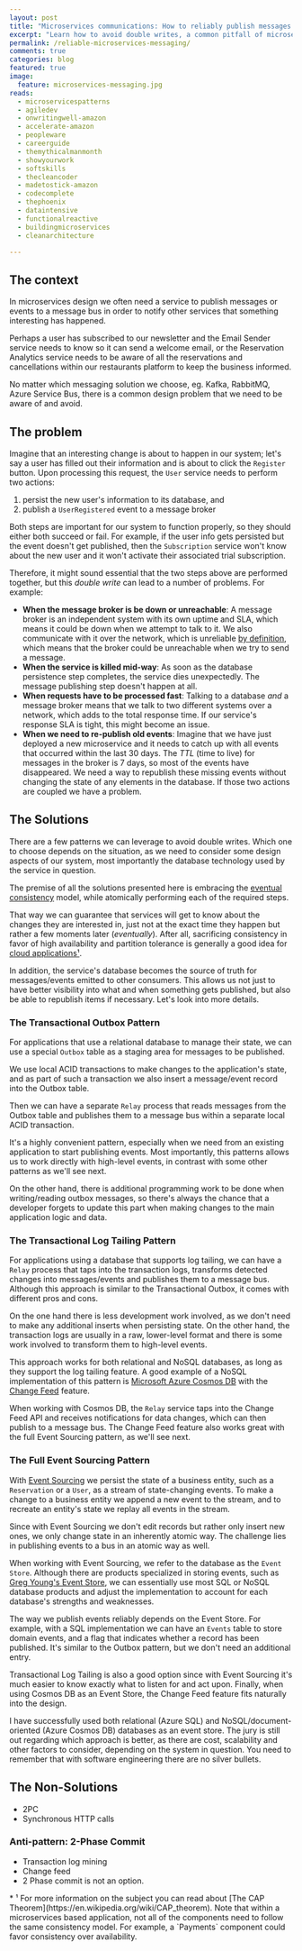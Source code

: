 ```yaml
---
layout: post
title: "Microservices communications: How to reliably publish messages to a bus"
excerpt: "Learn how to avoid double writes, a common pitfall of microservices and distributed systems design"
permalink: /reliable-microservices-messaging/
comments: true
categories: blog
featured: true
image:
  feature: microservices-messaging.jpg
reads:
  - microservicespatterns
  - agiledev
  - onwritingwell-amazon
  - accelerate-amazon
  - peopleware
  - careerguide
  - themythicalmanmonth
  - showyourwork
  - softskills
  - thecleancoder
  - madetostick-amazon
  - codecomplete
  - thephoenix
  - dataintensive
  - functionalreactive
  - buildingmicroservices
  - cleanarchitecture

---
```


## The context

In microservices design we often need a service to publish messages or events to a message bus in order to notify other services that something interesting has happened.

Perhaps a user has subscribed to our newsletter and the Email Sender service needs to know so it can send a welcome email, or the Reservation Analytics service needs to be aware of all the reservations and cancellations within our restaurants platform to keep the business informed.

No matter which messaging solution we choose, eg. Kafka, RabbitMQ, Azure Service Bus, there is a common design problem that we need to be aware of and avoid.

## The problem

Imagine that an interesting change is about to happen in our system; let's say a user has filled out their information and is about to click the `Register` button. Upon processing this request, the `User` service needs to perform two actions:

1. persist the new user's information to its database, and
1. publish a `UserRegistered` event to a message broker

Both steps are important for our system to function properly, so they should either both succeed or fail. For example, if the user info gets persisted but the event doesn't get published, then the `Subscription` service won't know about the new user and it won't activate their associated trial subscription.

Therefore, it might sound essential that the two steps above are performed together, but this *double write* can lead to a number of problems. For example:

* __When the message broker is be down or unreachable__: A message broker is an independent system with its own uptime and SLA, which means it could be down when we attempt to talk to it. We also communicate with it over the network, which is unreliable [by definition](https://en.wikipedia.org/wiki/Fallacies_of_distributed_computing), which means that the broker could be unreachable when we try to send a message.
* __When the service is killed mid-way__: As soon as the database persistence step completes, the service dies unexpectedly. The message publishing step doesn't happen at all.
* __When requests have to be processed fast__: Talking to a database *and* a message broker means that we talk to two different systems over a network, which adds to the total response time. If our service's response SLA is tight, this might become an issue.
* __When we need to re-publish old events__: Imagine that we have just deployed a new microservice and it needs to catch up with all events that occurred within the last 30 days. The *TTL* (time to live) for messages in the broker is 7 days, so most of the events have disappeared. We need a way to republish these missing events without changing the state of any elements in the database. If those two actions are coupled we have a problem.

## The Solutions

There are a few patterns we can leverage to avoid double writes. Which one to choose depends on the situation, as we need to consider some design aspects of our system, most importantly the database technology used by the service in question.

The premise of all the solutions presented here is embracing the [eventual consistency](https://en.wikipedia.org/wiki/Eventual_consistency) model, while atomically performing each of the required steps. 

That way we can guarantee that services will get to know about the changes they are interested in, just not at the exact time they happen but rather a few moments later (*eventually*). After all, sacrificing consistency in favor of high availability and partition tolerance is generally a good idea for [cloud applications¹](#anchor1).

In addition, the service's database becomes the source of truth for messages/events emitted to other consumers. This allows us not just to have better visibility into what and when something gets published, but also be able to republish items if necessary. Let's look into more details.

### The Transactional Outbox Pattern

For applications that use a relational database to manage their state, we can use a special `Outbox` table as a staging area for messages to be published.

We use local ACID transactions to make changes to the application's state, and as part of such a transaction we also insert a message/event record into the Outbox table.

Then we can have a separate `Relay` process that reads messages from the Outbox table and publishes them to a message bus within a separate local ACID transaction.

It's a highly convenient pattern, especially when we need from an existing application to start publishing events. Most importantly, this patterns allows us to work directly with high-level events, in contrast with some other patterns as we'll see next.

On the other hand, there is additional programming work to be done when writing/reading outbox messages, so there's always the chance that a developer forgets to update this part when making changes to the main application logic and data.

### The Transactional Log Tailing Pattern

For applications using a database that supports log tailing, we can have a `Relay` process that taps into the transaction logs, transforms detected changes into messages/events and publishes them to a message bus. Although this approach is similar to the Transactional Outbox, it comes with different pros and cons.

On the one hand there is less development work involved, as we don't need to make any additional inserts when persisting state. On the other hand, the transaction logs are usually in a raw, lower-level format and there is some work involved to transform them to high-level events.

This approach works for both relational and NoSQL databases, as long as they support the log tailing feature. A good example of a NoSQL implementation of this pattern is [Microsoft Azure Cosmos DB](https://docs.microsoft.com/en-us/azure/cosmos-db/introduction) with the [Change Feed](https://docs.microsoft.com/en-us/azure/cosmos-db/change-feed) feature.

When working with Cosmos DB, the `Relay` service taps into the Change Feed API and receives notifications for data changes, which can then publish to a message bus. The Change Feed feature also works great with the full Event Sourcing pattern, as we'll see next.

### The Full Event Sourcing Pattern

With [Event Sourcing](https://martinfowler.com/eaaDev/EventSourcing.html) we persist the state of a business entity, such as a `Reservation` or a `User`, as a stream of state-changing events. To make a change to a business entity we append a new event to the stream, and to recreate an entity's state we replay all events in the stream.

Since with Event Sourcing we don't edit records but rather only insert new ones, we only change state in an inherently atomic way. The challenge lies in publishing events to a bus in an atomic way as well.

When working with Event Sourcing, we refer to the database as the `Event Store`. Although there are products specialized in storing events, such as [Greg Young's Event Store](https://eventstore.org/), we can essentially use most SQL or NoSQL database products and adjust the implementation to account for each database's strengths and weaknesses.

The way we publish events reliably depends on the Event Store. For example, with a SQL implementation we can have an `Events` table to store domain events, and a flag that indicates whether a record has been published. It's similar to the Outbox pattern, but we don't need an additional entry.

Transactional Log Tailing is also a good option since with Event Sourcing it's much easier to know exactly what to listen for and act upon. Finally, when using Cosmos DB as an Event Store, the Change Feed feature fits naturally into the design.

I have successfully used both relational (Azure SQL) and NoSQL/document-oriented (Azure Cosmos DB) databases as an event store. The jury is still out regarding which approach is better, as there are cost, scalability and other factors to consider, depending on the system in question. You need to remember that with software engineering there are no silver bullets.

## The Non-Solutions

- 2PC
- Synchronous HTTP calls


### Anti-pattern: 2-Phase Commit

- Transaction log mining
- Change feed
- 2 Phase commit is not an option.

<div class="anchor" id="anchor1"></div>
* ¹ For more information on the subject you can read about [The CAP Theorem](https://en.wikipedia.org/wiki/CAP_theorem). Note that within a microservices based application, not all of the components need to follow the same consistency model. For example, a `Payments` component could favor consistency over availability.
